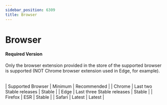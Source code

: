 ```yaml
---
sidebar_position: 6309
title: Browser
---
```


# Browser

#### Required Version

Only the browser extension provided in the store of the supported browser is supported (NOT Chrome browser extension used in Edge, for example).

|  |  |  |
| --- | --- | --- |

| Supported Browser | Minimum | Recommended |
| Chrome | Last two Stable releases | Stable |
| Edge | Last three Stable releases | Stable |
| Firefox | ESR | Stable |
| Safari | Latest | Latest |